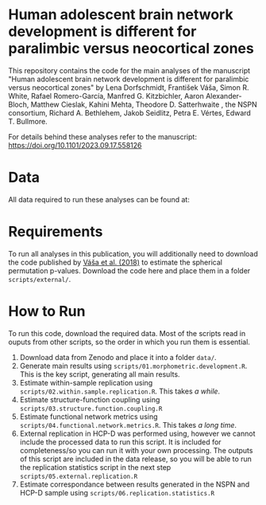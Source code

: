 # Human adolescent brain network development is different for paralimbic versus neocortical zones

This repository contains the code for the main analyses of the manuscript "Human adolescent brain network development is different for paralimbic versus neocortical zones" by Lena Dorfschmidt, František Váša, Simon R. White, Rafael Romero-García, Manfred G. Kitzbichler, Aaron Alexander-Bloch, Matthew Cieslak, Kahini Mehta, Theodore D. Satterhwaite , the NSPN consortium, Richard A. Bethlehem, Jakob Seidlitz, Petra E. Vértes, Edward T. Bullmore. 

For details behind these analyses refer to the manuscript: https://doi.org/10.1101/2023.09.17.558126

# Data
All data required to run these analyses can be found at: 

# Requirements
To run all analyses in this publication, you will additionally need to download the code published by [Váša et al. (2018)](https://github.com/frantisekvasa/rotate_parcellation) to estimate the spherical permutation p-values. Download the code here and place them in a folder `scripts/external/`.

# How to Run
To run this code, download the required data. Most of the scripts read in ouputs from other scripts, so the order in which you run them is essential.

1. Download data from Zenodo and place it into a folder `data/`.
2. Generate main results using `scripts/01.morphometric.development.R`. This is the key script, generating all main results. 
3. Estimate within-sample replication using `scripts/02.within.sample.replication.R`. This takes *a while*. 
4. Estimate structure-function coupling using `scripts/03.structure.function.coupling.R`
5. Estimate functional network metrics using `scripts/04.functional.network.metrics.R`. This takes *a long time*.
6. External replication in HCP-D was performed using, however we cannot include the processed data to run this script. It is included for completeness/so you can run it with your own processing. The outputs of this script are included in the data release, so you will be able to run the replication statistics script in the next step `scripts/05.external.replication.R`
7. Estimate correspondance between results generated in the NSPN and HCP-D sample using `scripts/06.replication.statistics.R`
   






